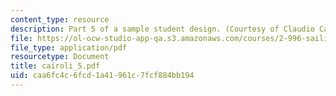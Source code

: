 ```yaml
---
content_type: resource
description: Part 5 of a sample student design. (Courtesy of Claudio Cairoli.)
file: https://ol-ocw-studio-app-qa.s3.amazonaws.com/courses/2-996-sailing-yacht-design-13-734-fall-2003/caa6fc4c6fcd1a41961c7fcf884bb194_cairoli_5.pdf
file_type: application/pdf
resourcetype: Document
title: cairoli_5.pdf
uid: caa6fc4c-6fcd-1a41-961c-7fcf884bb194
---
```

